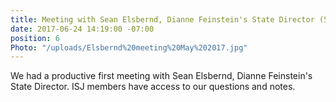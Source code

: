 ```yaml
---
title: Meeting with Sean Elsbernd, Dianne Feinstein's State Director (5/17/17)
date: 2017-06-24 14:19:00 -07:00
position: 6
Photo: "/uploads/Elsbernd%20meeting%20May%202017.jpg"
---
```


We had a productive first meeting with Sean Elsbernd, Dianne Feinstein's State Director.  ISJ members have access to our questions and notes.
